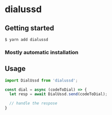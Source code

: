 # dialussd

## Getting started

`$ yarn add dialussd`

### Mostly automatic installation

## Usage
```javascript
import DialUssd from 'dialussd';

const dial = async (codeToDial) => {
  let resp = await DialUssd.send(codeToDial);

  // handle the respose 
}
```
